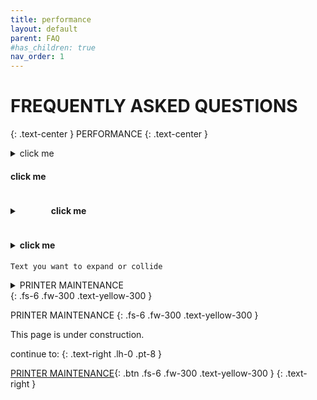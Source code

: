 ```yaml
---
title: performance
layout: default
parent: FAQ
#has_children: true
nav_order: 1
---
```

# FREQUENTLY ASKED QUESTIONS
{: .text-center }
PERFORMANCE
{: .text-center }

<details>
    <summary> click me </summary>
    Text you want to expand or collide
</details>

#### click me

<details>
    <summary><h4 style="display:inline-block; padding-left:50"> click me </h4></summary>
    Text you want to expand or collide
</details>

#### <details> <summary> click me </summary>
    Text you want to expand or collide
</details>

<details>
    <summary> PRINTER MAINTENANCE </summary>

    
    Text you want to expand or collide
</details>
{: .fs-6 .fw-300 .text-yellow-300 }

PRINTER MAINTENANCE {: .fs-6 .fw-300 .text-yellow-300 }

This page is under construction.

continue to:
{: .text-right .lh-0 .pt-8 }

[PRINTER MAINTENANCE]{: .btn .fs-6 .fw-300 .text-yellow-300 }
{: .text-right }

[PRINTER MAINTENANCE]: https://rh3d.xyz/maintenance.html
